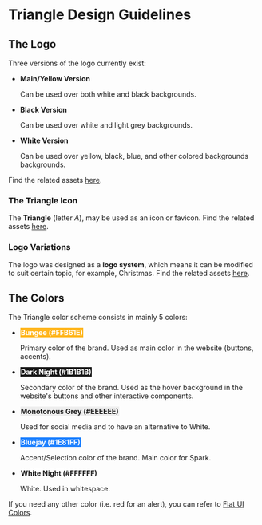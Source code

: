 # Triangle Design Guidelines

## The Logo
Three versions of the logo currently exist:

<ul>
    <li>
        <strong>Main/Yellow Version</strong>
        <p>Can be used over both white and black backgrounds.</p>
    </li>
    <li>
        <strong>Black Version</strong>
        <p>Can be used over white and light grey backgrounds.</p>
    </li>
    <li>
        <strong>White Version</strong>
        <p>Can be used over yellow, black, blue, and other colored backgrounds backgrounds.</p>
    </li>
</ul>

Find the related assets <a href="assets/logo/">here</a>.

### The Triangle Icon
The **Triangle** (letter *A*), may be used as an icon or favicon. Find the related assets <a href="assets/logo/icon/">here</a>.

### Logo Variations
The logo was designed as a **logo system**, which means it can be modified to suit certain topic, for example, Christmas. Find the related assets <a href="assets/logo/variations/">here</a>.

## The Colors
The Triangle color scheme consists in mainly 5 colors:

<ul>
    <li>
        <strong style="background-color: #FFB61E; color: #ffffff; padding:1px;">Bungee (#FFB61E)</strong>
        <p>Primary color of the brand. Used as main color in the website (buttons, accents).</p>
    </li>
    <li>
        <strong style="background-color: #1b1b1b; color: #ffffff; padding:1px;">Dark Night (#1B1B1B)</strong>
        <p>Secondary color of the brand. Used as the hover background in the website's buttons and other interactive components.</p>
    </li>
    <li>
        <strong style="background-color: #EEEEEE; color: #1b1b1b; padding:1px;">Monotonous Grey (#EEEEEE)</strong>
        <p>Used for social media and to have an alternative to White.</p>
    </li>
    <li>
        <strong style="background-color: #1E81FF; color: #ffffff; padding:1px;">Bluejay (#1E81FF)</strong>
        <p>Accent/Selection color of the brand. Main color for Spark.</p>
    </li>
    <li>
        <strong style="background-color: #ffffff; color: #1b1b1b; padding:1px;">White Night (#FFFFFF)</strong>
        <p>White. Used in whitespace.</p>
    </li>
</ul>

If you need any other color (i.e. red for an alert), you can refer to <a href="https://flatuicolors.com">Flat UI Colors</a>.
